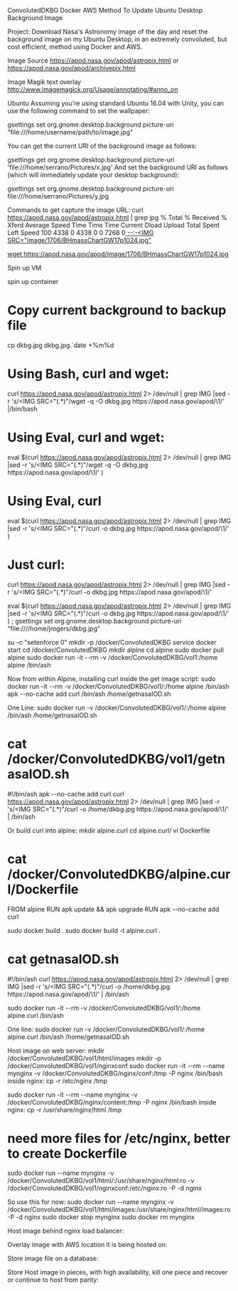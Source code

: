 ConvolutedDKBG
Docker AWS Method To Update Ubuntu Desktop Background Image

Project:
Download Nasa's Astronomy image of the day and reset the background image on my Ubuntu Desktop, in an extremely convoluted, but cost efficient, method using Docker and AWS.

Image Source
https://apod.nasa.gov/apod/astropix.html
or
https://apod.nasa.gov/apod/archivepix.html

Image Magik text overlay
http://www.imagemagick.org/Usage/annotating/#anno_on

Ubuntu
Assuming you're using standard Ubuntu 16.04 with Unity, you can use the following command to set the wallpaper:

gsettings set org.gnome.desktop.background picture-uri "file:///home/username/path/to/image.jpg"


You can get the current URI of the background image as follows:

gsettings get org.gnome.desktop.background picture-uri
'file:///home/serrano/Pictures/x.jpg'
And set the background URI as follows (which will immediately update your desktop background):

gsettings set org.gnome.desktop.background picture-uri file:///home/serrano/Pictures/y.jpg


Commands to get capture the image URL:
curl https://apod.nasa.gov/apod/astropix.html | grep jpg
  % Total    % Received % Xferd  Average Speed   Time    Time     Time  Current
                                 Dload  Upload   Total   Spent    Left  Speed
100  4338    0  4338    0     0   7268      0<a href="image/1706/BHmassChartGW17.jpg">
 --:-<IMG SRC="image/1706/BHmassChartGW17p1024.jpg"


wget https://apod.nasa.gov/apod/image/1706/BHmassChartGW17p1024.jpg


Spin up VM

spin up container
# Copy current background to backup file

cp dkbg.jpg dkbg.jpg.`date +%m%d 

# Using Bash, curl and wget:
curl https://apod.nasa.gov/apod/astropix.html 2> /dev/null | grep IMG |sed -r 's/<IMG SRC="(.*)"/wget -q -O dkbg.jpg https:\/\/apod.nasa.gov\/apod\/\1/'  |/bin/bash

# Using Eval, curl and wget:
eval $(curl https://apod.nasa.gov/apod/astropix.html 2> /dev/null | grep IMG |sed -r 's/<IMG SRC="(.*)"/wget -q -O dkbg.jpg https:\/\/apod.nasa.gov\/apod\/\1/' )

# Using Eval, curl
eval $(curl https://apod.nasa.gov/apod/astropix.html 2> /dev/null | grep IMG |sed -r 's/<IMG SRC="(.*)"/curl -o dkbg.jpg https:\/\/apod.nasa.gov\/apod\/\1/' )

# Just curl:
curl https://apod.nasa.gov/apod/astropix.html 2> /dev/null | grep IMG |sed -r 's/<IMG SRC="(.*)"/curl -o dkbg.jpg https:\/\/apod.nasa.gov\/apod\/\1/'

eval $(curl https://apod.nasa.gov/apod/astropix.html 2> /dev/null | grep IMG |sed -r 's/<IMG SRC="(.*)"/curl -o dkbg.jpg https:\/\/apod.nasa.gov\/apod\/\1/' ) ; gsettings set org.gnome.desktop.background picture-uri "file:////home/jrogers/dkbg.jpg"

su -c "setenforce 0"
mkdir -p /docker/ConvolutedDKBG
service docker start
cd /docker/ConvolutedDKBG
mkdir alpine
cd alpine
sudo docker pull alpine
sudo docker  run -it --rm -v /docker/ConvolutedDKBG/vol1:/home alpine /bin/ash

Now from within Alpine, installing curl inside the get image script:
sudo docker  run -it --rm -v /docker/ConvolutedDKBG/vol1/:/home alpine /bin/ash
apk --no-cache add curl
/bin/ash /home/getnasaIOD.sh

One Line:
sudo docker  run -v /docker/ConvolutedDKBG/vol1/:/home alpine /bin/ash /home/getnasaIOD.sh

# cat /docker/ConvolutedDKBG/vol1/getnasaIOD.sh
#!/bin/ash
apk --no-cache add curl
curl https://apod.nasa.gov/apod/astropix.html 2> /dev/null  | grep IMG |sed -r 's/<IMG SRC="(.*)"/curl -o \/home\/dkbg.jpg https:\/\/apod.nasa.gov\/apod\/\1/'  | /bin/ash


Or build curl into alpine:
mkdir alpine.curl
cd alpine.curl/
vi Dockerfile
# cat /docker/ConvolutedDKBG/alpine.curl/Dockerfile
FROM alpine
RUN apk update && apk upgrade
RUN apk --no-cache add curl

sudo docker build .
sudo docker build -t alpine.curl .

# cat getnasaIOD.sh
#!/bin/ash
curl https://apod.nasa.gov/apod/astropix.html 2> /dev/null  | grep IMG |sed -r 's/<IMG SRC="(.*)"/curl -o \/home\/dkbg.jpg https:\/\/apod.nasa.gov\/apod\/\1/'  | /bin/ash

sudo docker  run -it --rm -v /docker/ConvolutedDKBG/vol1/:/home alpine.curl /bin/ash

One line:
sudo docker run -v /docker/ConvolutedDKBG/vol1/:/home alpine.curl /bin/ash /home/getnasaIOD.sh

Host image on web server:
mkdir /docker/ConvolutedDKBG/vol1/html/images
mkdir -p /docker/ConvolutedDKBG/vol1/nginxconf
sudo docker run -it --rm --name mynginx -v /docker/ConvolutedDKBG/nginx/conf:/tmp  -P nginx /bin/bash
  inside nginx: cp -r /etc/nginx /tmp 

sudo docker run -it --rm --name mynginx -v /docker/ConvolutedDKBG/nginx/content:/tmp  -P nginx /bin/bash
  inside nginx: cp -r /usr/share/nginx/html /tmp


# need more files for /etc/nginx, better to create Dockerfile
sudo docker run --name mynginx -v /docker/ConvolutedDKBG/vol1/html/:/usr/share/nginx/html:ro -v /docker/ConvolutedDKBG/vol1/nginxconf:/etc/nginx:ro -P -d nginx

So use this for now:
sudo docker run --name mynginx -v /docker/ConvolutedDKBG/vol1/html/images:/usr/share/nginx/html/images:ro -P -d nginx
sudo docker stop mynginx
sudo docker rm mynginx

Host image behind nginx load balancer:



Overlay image with AWS location it is being hosted on:


Store image file on a database:


Store Host image in pieces, with high availability, kill one piece and recover or continue to host from parity:

